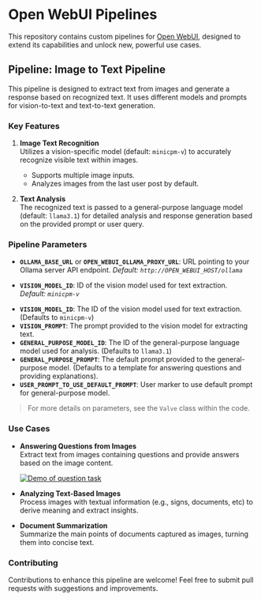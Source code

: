 # Open WebUI Pipelines

This repository contains custom pipelines for [Open WebUI](https://github.com/open-webui/pipelines/), designed to extend its capabilities and unlock new, powerful use cases.

## Pipeline: **Image to Text Pipeline**

This pipeline is designed to extract text from images and generate a response based on recognized text. It uses different models and prompts for vision-to-text and text-to-text generation.

### Key Features

1. **Image Text Recognition**  
   Utilizes a vision-specific model (default: `minicpm-v`) to accurately recognize visible text within images.  
   - Supports multiple image inputs.  
   - Analyzes images from the last user post by default.
   
2. **Text Analysis**  
   The recognized text is passed to a general-purpose language model (default: `llama3.1`) for detailed analysis and response generation based on the provided prompt or user query.

### Pipeline Parameters

- **`OLLAMA_BASE_URL`** or **`OPEN_WEBUI_OLLAMA_PROXY_URL`**: URL pointing to your Ollama server API endpoint.
  _Default: `http://OPEN_WEBUI_HOST/ollama`_
  
- **`VISION_MODEL_ID`**: ID of the vision model used for text extraction.  
  _Default: `minicpm-v`_
*   **`VISION_MODEL_ID`**:  The ID of the vision model used for text extraction. (Defaults to `minicpm-v`)
*   **`VISION_PROMPT`**: The prompt provided to the vision model for extracting text.
*   **`GENERAL_PURPOSE_MODEL_ID`**: The ID of the general-purpose language model used for analysis. (Defaults to `llama3.1`)
*   **`GENERAL_PURPOSE_PROMPT`**:  The default prompt provided to the general-purpose model. (Defaults to a template for answering questions and providing explanations).
*   **`USER_PROMPT_TO_USE_DEFAULT_PROMPT`**:  User marker to use default prompt for general-purpose model.
> For more details on parameters, see the `Valve` class within the code.

### Use Cases

- **Answering Questions from Images**  
  Extract text from images containing questions and provide answers based on the image content.

  [![Demo of question task](https://img.youtube.com/vi/o_Kq1HiODcs/0.jpg)](https://www.youtube.com/watch?v=o_Kq1HiODcs)

- **Analyzing Text-Based Images**  
  Process images with textual information (e.g., signs, documents, etc) to derive meaning and extract insights.

- **Document Summarization**  
  Summarize the main points of documents captured as images, turning them into concise text.

### Contributing

Contributions to enhance this pipeline are welcome! Feel free to submit pull requests with suggestions and improvements.
